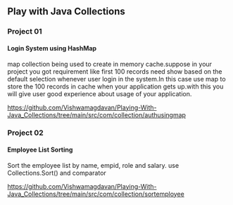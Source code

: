 ## Play with Java Collections

### Project 01
#### Login System using HashMap

map collection being used to create in memory cache.suppose in your project you got requirement like first 100 records need show based on the default selection whenever user login in the system.In this case use map to store the 100 records in cache when your application gets up.with this you will give user good experience about usage of your application.

https://github.com/Vishwamagdavan/Playing-With-Java_Collections/tree/main/src/com/collection/authusingmap

### Project 02
#### Employee List Sorting 

Sort the employee list by name, empid, role and salary. use Collections.Sort() and comparator

https://github.com/Vishwamagdavan/Playing-With-Java_Collections/tree/main/src/com/collection/sortemployee
